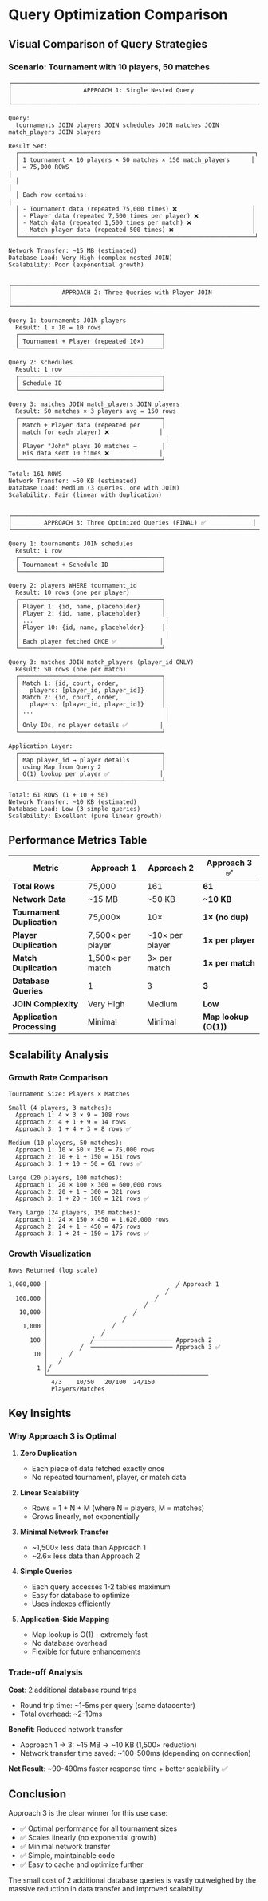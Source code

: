 # Query Optimization Comparison

## Visual Comparison of Query Strategies

### Scenario: Tournament with 10 players, 50 matches

```
┌─────────────────────────────────────────────────────────────────────┐
│                    APPROACH 1: Single Nested Query                  │
└─────────────────────────────────────────────────────────────────────┘

Query:
  tournaments JOIN players JOIN schedules JOIN matches JOIN match_players JOIN players

Result Set:
  ┌──────────────────────────────────────────────────────────────────┐
  │ 1 tournament × 10 players × 50 matches × 150 match_players      │
  │ = 75,000 ROWS                                                     │
  │                                                                   │
  │ Each row contains:                                                │
  │ - Tournament data (repeated 75,000 times) ❌                     │
  │ - Player data (repeated 7,500 times per player) ❌               │
  │ - Match data (repeated 1,500 times per match) ❌                 │
  │ - Match player data (repeated 500 times) ❌                      │
  └──────────────────────────────────────────────────────────────────┘

Network Transfer: ~15 MB (estimated)
Database Load: Very High (complex nested JOIN)
Scalability: Poor (exponential growth)


┌─────────────────────────────────────────────────────────────────────┐
│              APPROACH 2: Three Queries with Player JOIN             │
└─────────────────────────────────────────────────────────────────────┘

Query 1: tournaments JOIN players
  Result: 1 × 10 = 10 rows
  ┌────────────────────────────────────────┐
  │ Tournament + Player (repeated 10×)     │
  └────────────────────────────────────────┘

Query 2: schedules
  Result: 1 row
  ┌────────────────────────────────────────┐
  │ Schedule ID                            │
  └────────────────────────────────────────┘

Query 3: matches JOIN match_players JOIN players
  Result: 50 matches × 3 players avg = 150 rows
  ┌────────────────────────────────────────┐
  │ Match + Player data (repeated per      │
  │ match for each player) ❌              │
  │                                         │
  │ Player "John" plays 10 matches →       │
  │ His data sent 10 times ❌              │
  └────────────────────────────────────────┘

Total: 161 ROWS
Network Transfer: ~50 KB (estimated)
Database Load: Medium (3 queries, one with JOIN)
Scalability: Fair (linear with duplication)


┌─────────────────────────────────────────────────────────────────────┐
│         APPROACH 3: Three Optimized Queries (FINAL) ✅             │
└─────────────────────────────────────────────────────────────────────┘

Query 1: tournaments JOIN schedules
  Result: 1 row
  ┌────────────────────────────────────────┐
  │ Tournament + Schedule ID               │
  └────────────────────────────────────────┘

Query 2: players WHERE tournament_id
  Result: 10 rows (one per player)
  ┌────────────────────────────────────────┐
  │ Player 1: {id, name, placeholder}      │
  │ Player 2: {id, name, placeholder}      │
  │ ...                                     │
  │ Player 10: {id, name, placeholder}     │
  │                                         │
  │ Each player fetched ONCE ✅            │
  └────────────────────────────────────────┘

Query 3: matches JOIN match_players (player_id ONLY)
  Result: 50 rows (one per match)
  ┌────────────────────────────────────────┐
  │ Match 1: {id, court, order,            │
  │   players: [player_id, player_id]}     │
  │ Match 2: {id, court, order,            │
  │   players: [player_id, player_id]}     │
  │ ...                                     │
  │                                         │
  │ Only IDs, no player details ✅         │
  └────────────────────────────────────────┘

Application Layer:
  ┌────────────────────────────────────────┐
  │ Map player_id → player details         │
  │ using Map from Query 2                 │
  │ O(1) lookup per player ✅              │
  └────────────────────────────────────────┘

Total: 61 ROWS (1 + 10 + 50)
Network Transfer: ~10 KB (estimated)
Database Load: Low (3 simple queries)
Scalability: Excellent (pure linear growth)
```

## Performance Metrics Table

| Metric | Approach 1 | Approach 2 | Approach 3 ✅ |
|--------|-----------|-----------|---------------|
| **Total Rows** | 75,000 | 161 | **61** |
| **Network Data** | ~15 MB | ~50 KB | **~10 KB** |
| **Tournament Duplication** | 75,000× | 10× | **1× (no dup)** |
| **Player Duplication** | 7,500× per player | ~10× per player | **1× per player** |
| **Match Duplication** | 1,500× per match | 3× per match | **1× per match** |
| **Database Queries** | 1 | 3 | **3** |
| **JOIN Complexity** | Very High | Medium | **Low** |
| **Application Processing** | Minimal | Minimal | **Map lookup (O(1))** |

## Scalability Analysis

### Growth Rate Comparison

```
Tournament Size: Players × Matches

Small (4 players, 3 matches):
  Approach 1: 4 × 3 × 9 = 108 rows
  Approach 2: 4 + 1 + 9 = 14 rows
  Approach 3: 1 + 4 + 3 = 8 rows ✅

Medium (10 players, 50 matches):
  Approach 1: 10 × 50 × 150 = 75,000 rows
  Approach 2: 10 + 1 + 150 = 161 rows
  Approach 3: 1 + 10 + 50 = 61 rows ✅

Large (20 players, 100 matches):
  Approach 1: 20 × 100 × 300 = 600,000 rows
  Approach 2: 20 + 1 + 300 = 321 rows
  Approach 3: 1 + 20 + 100 = 121 rows ✅

Very Large (24 players, 150 matches):
  Approach 1: 24 × 150 × 450 = 1,620,000 rows
  Approach 2: 24 + 1 + 450 = 475 rows
  Approach 3: 1 + 24 + 150 = 175 rows ✅
```

### Growth Visualization

```
Rows Returned (log scale)

1,000,000 │                                    ╱ Approach 1
          │                                 ╱
  100,000 │                              ╱
          │                           ╱
   10,000 │                        ╱
          │                     ╱
    1,000 │                  ╱
          │               ╱
      100 │            ╱────────────────────── Approach 2
          │         ╱  ─────────────────────── Approach 3 ✅
       10 │      ╱
          │   ╱
        1 │╱
          └─────────────────────────────────────────────
            4/3    10/50   20/100  24/150
            Players/Matches
```

## Key Insights

### Why Approach 3 is Optimal

1. **Zero Duplication**
   - Each piece of data fetched exactly once
   - No repeated tournament, player, or match data

2. **Linear Scalability**
   - Rows = 1 + N + M (where N = players, M = matches)
   - Grows linearly, not exponentially

3. **Minimal Network Transfer**
   - ~1,500× less data than Approach 1
   - ~2.6× less data than Approach 2

4. **Simple Queries**
   - Each query accesses 1-2 tables maximum
   - Easy for database to optimize
   - Uses indexes efficiently

5. **Application-Side Mapping**
   - Map lookup is O(1) - extremely fast
   - No database overhead
   - Flexible for future enhancements

### Trade-off Analysis

**Cost**: 2 additional database round trips
- Round trip time: ~1-5ms per query (same datacenter)
- Total overhead: ~2-10ms

**Benefit**: Reduced network transfer
- Approach 1 → 3: ~15 MB → ~10 KB (1,500× reduction)
- Network transfer time saved: ~100-500ms (depending on connection)

**Net Result**: ~90-490ms faster response time + better scalability ✅

## Conclusion

Approach 3 is the clear winner for this use case:
- ✅ Optimal performance for all tournament sizes
- ✅ Scales linearly (no exponential growth)
- ✅ Minimal network transfer
- ✅ Simple, maintainable code
- ✅ Easy to cache and optimize further

The small cost of 2 additional database queries is vastly outweighed by the massive reduction in data transfer and improved scalability.


